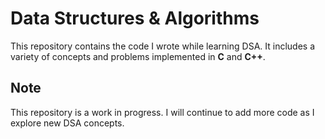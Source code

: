 # Data Structures & Algorithms

This repository contains the code I wrote while learning DSA. It includes a variety of concepts and problems implemented in **C** and **C++**.

## Note

This repository is a work in progress. I will continue to add more code as I explore new DSA concepts.
